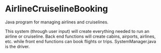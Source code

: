# AirlineCruiselineBooking
Java program for managing airlines and cruiselines.  

This system (through user input) will create everything needed to run an airline or cruiseline.
Back end functions will create cabins, airports, airlines, etc. while front end functions
can book flights or trips. SystemManager.java is the driver.
